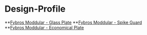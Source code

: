 # Design-Profile
**[Fybros Moddular - Glass Plate](https://www.instagram.com/p/CxEtjLgti9z/)
**[Fybros Moddular - Spike Guard](https://www.instagram.com/p/CngVwwwyEBV/?utm_source=ig_embed&amp;utm_campaign=loading)
**[Fybros Moddular - Economical Plate](https://www.instagram.com/reel/CsQRTSHLp-2/?utm_source=ig_embed&utm_campaign=loading)



